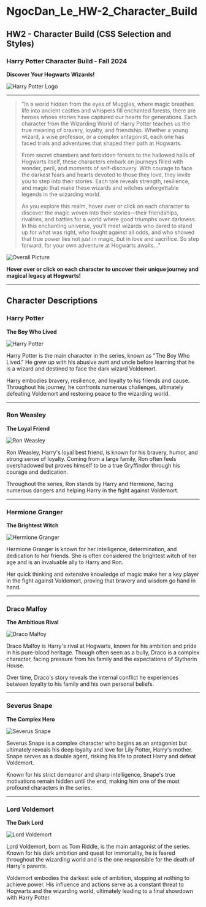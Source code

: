 # NgocDan_Le_HW-2_Character_Build

## HW2 - Character Build (CSS Selection and Styles)

### Harry Potter Character Build - Fall 2024

**Discover Your Hogwarts Wizards!**

![Harry Potter Logo](images/logo.png)

---

> "In a world hidden from the eyes of Muggles, where magic breathes life into ancient castles and whispers fill enchanted forests, there are heroes whose stories have captured our hearts for generations. Each character from the Wizarding World of Harry Potter teaches us the true meaning of bravery, loyalty, and friendship. Whether a young wizard, a wise professor, or a complex antagonist, each one has faced trials and adventures that shaped their path at Hogwarts.
>
> From secret chambers and forbidden forests to the hallowed halls of Hogwarts itself, these characters embark on journeys filled with wonder, peril, and moments of self-discovery. With courage to face the darkest fears and hearts devoted to those they love, they invite you to step into their stories. Each tale reveals strength, resilience, and magic that make these wizards and witches unforgettable legends in the wizarding world.
>
> As you explore this realm, hover over or click on each character to discover the magic woven into their stories—their friendships, rivalries, and battles for a world where good triumphs over darkness. In this enchanting universe, you’ll meet wizards who dared to stand up for what was right, who fought against all odds, and who showed that true power lies not just in magic, but in love and sacrifice. So step forward, for your own adventure at Hogwarts awaits..."

![Overall Picture](images/HarryPotterSprites.png)

**Hover over or click on each character to uncover their unique journey and magical legacy at Hogwarts!**

---

## Character Descriptions

### Harry Potter

**The Boy Who Lived**

![Harry Potter](images/Harry.png)

Harry Potter is the main character in the series, known as "The Boy Who Lived." He grew up with his abusive aunt and uncle before learning that he is a wizard and destined to face the dark wizard Voldemort.

Harry embodies bravery, resilience, and loyalty to his friends and cause. Throughout his journey, he confronts numerous challenges, ultimately defeating Voldemort and restoring peace to the wizarding world.

---

### Ron Weasley

**The Loyal Friend**

![Ron Weasley](images/Ron.png)

Ron Weasley, Harry's loyal best friend, is known for his bravery, humor, and strong sense of loyalty. Coming from a large family, Ron often feels overshadowed but proves himself to be a true Gryffindor through his courage and dedication.

Throughout the series, Ron stands by Harry and Hermione, facing numerous dangers and helping Harry in the fight against Voldemort.

---

### Hermione Granger

**The Brightest Witch**

![Hermione Granger](images/Hermione.png)

Hermione Granger is known for her intelligence, determination, and dedication to her friends. She is often considered the brightest witch of her age and is an invaluable ally to Harry and Ron.

Her quick thinking and extensive knowledge of magic make her a key player in the fight against Voldemort, proving that bravery and wisdom go hand in hand.

---

### Draco Malfoy

**The Ambitious Rival**

![Draco Malfoy](images/Draco.png)

Draco Malfoy is Harry's rival at Hogwarts, known for his ambition and pride in his pure-blood heritage. Though often seen as a bully, Draco is a complex character, facing pressure from his family and the expectations of Slytherin House.

Over time, Draco's story reveals the internal conflict he experiences between loyalty to his family and his own personal beliefs.

---

### Severus Snape

**The Complex Hero**

![Severus Snape](images/Snape.png)

Severus Snape is a complex character who begins as an antagonist but ultimately reveals his deep loyalty and love for Lily Potter, Harry's mother. Snape serves as a double agent, risking his life to protect Harry and defeat Voldemort.

Known for his strict demeanor and sharp intelligence, Snape's true motivations remain hidden until the end, making him one of the most profound characters in the series.

---

### Lord Voldemort

**The Dark Lord**

![Lord Voldemort](images/Voldemort.png)

Lord Voldemort, born as Tom Riddle, is the main antagonist of the series. Known for his dark ambition and quest for immortality, he is feared throughout the wizarding world and is the one responsible for the death of Harry's parents.

Voldemort embodies the darkest side of ambition, stopping at nothing to achieve power. His influence and actions serve as a constant threat to Hogwarts and the wizarding world, ultimately leading to a final showdown with Harry Potter.
